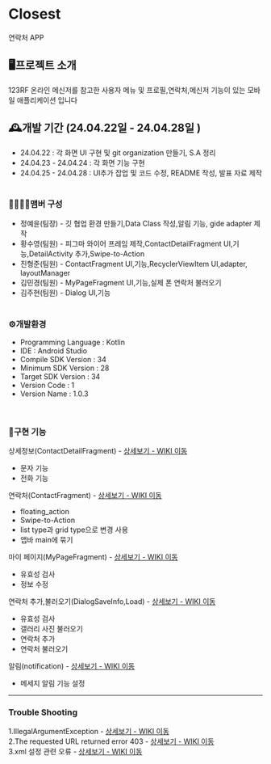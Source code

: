   # Closest
 연락처 APP
 
## 🖥️프로젝트 소개
123RF 온라인 메신저를 참고한 사용자 메뉴 및 프로필,연락처,메신저 기능이 있는 모바일 애플리케이션 입니다

## 🕰️개발 기간 (24.04.22일 - 24.04.28일 )
+ 24.04.22 : 각 화면 UI 구현 및 git organization 만들기, S.A 정리
+ 24.04.23 - 24.04.24 : 각 화면 기능 구현
+ 24.04.25 - 24.04.28 : UI추가 잡업 및 코드 수정, README 작성, 발표 자료 제작
<br><br> 
### 👨‍👨‍👧‍👦맴버 구성
+ 정예윤(팀장) - 깃 협업 환경 만들기,Data Class 작성,알림 기능, gide adapter 제작
+ 황수영(팀원) - 피그마 와이어 프레임 제작,ContactDetailFragment UI,기능,DetailActivity 추가,Swipe-to-Action
+ 진형준(팀원) - ContactFragment UI,기능,RecyclerViewItem UI,adapter, layoutManager
+ 김민경(팀원) - MyPageFragment UI,기능,실제 폰 연락처 불러오기
+ 김주현(팀원) - Dialog UI,기능
<br><br> 
### ⚙️개발환경
+ Programming Language : Kotlin
+ IDE : Android Studio
+ Compile SDK Version : 34
+ Minimum SDK Version : 28
+ Target SDK Version : 34
+ Version Code : 1
+ Version Name : 1.0.3

<br>

### 🔎구현 기능 
상세정보(ContactDetailFragment) - <a href =https://github.com/NBC-Project-closer/Closer/wiki/%EC%83%81%EC%84%B8%EC%A0%95%EB%B3%B4>상세보기 - WIKI 이동</a><br>

+ 문자 기능
+ 전화 기능


연락처(ContactFragment) - <a href = "https://github.com/NBC-Project-closer/Closer/wiki/%EC%97%B0%EB%9D%BD%EC%B2%98">상세보기 - WIKI 이동</a><br>

+ floating_action
+ Swipe-to-Action
+ list type과 grid type으로 변경 사용
+ 앱바 main에 묶기
  
마이 페이지(MyPageFragment) - <a href ="https://github.com/NBC-Project-closer/Closer/wiki/%EB%A7%88%EC%9D%B4-%ED%8E%98%EC%9D%B4%EC%A7%80">상세보기 - WIKI 이동</a><br>

+ 유효성 검사
+ 정보 수정
  
연락처 추가,불러오기(DialogSaveInfo,Load) - <a href = "https://github.com/NBC-Project-closer/Closer/wiki/%EC%97%B0%EB%9D%BD%EC%B2%98-%EC%B6%94%EA%B0%80">상세보기 - WIKI 이동</a><br>

+ 유효성 검사
+ 갤러리 사진 불러오기
+ 연락처 추가
+ 연락처 불러오기

알림(notification) - <a href = "https://github.com/NBC-Project-closer/Closer/wiki/%EC%95%8C%EB%A6%BC">상세보기 - WIKI 이동</a><br>

+ 메세지 알림 기능 설정

---
### Trouble Shooting

1.IllegalArgumentException - <a href = "https://github.com/NBC-Project-closer/Closer/wiki/IllegalArgumentException">상세보기 - WIKI 이동</a><br>
2.The requested URL returned error 403 - <a href = "https://github.com/NBC-Project-closer/Closer/wikiThe-requested-URL-returned-error-403">상세보기 - WIKI 이동</a><br>
3.xml 설정 관련 오류 - <a href = "https://github.com/NBC-Project-closer/Closer/wiki/xml-setting-%EA%B4%80%EB%A0%A8-%EC%98%A4%EB%A5%98">상세보기 - WIKI 이동</a><br>

  
  
